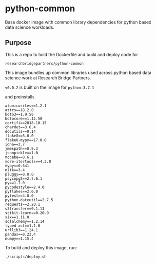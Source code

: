# python-common
Base docker image with common library dependencies for python based data science workloads.

## Purpose

This is a repo to hold the Dockerfile and build and deploy code for 

```
researchbridgepartners/python-common
```

This image bundles up common libraries used across python based data science work at Research Bridge Partners. 


`v0.0.2` is built on the image for `python:3.7.1`

and preinstalls

```
atomicwrites==1.2.1
attrs==18.2.0
boto3==1.9.50
botocore==1.12.50
certifi==2018.10.15
chardet==3.0.4
docutils==0.14
flake8==3.6.0
flake8-mypy==17.8.0
idna==2.7
jmespath==0.9.3
jsonpickle==1.0
mccabe==0.6.1
more-itertools==4.3.0
mypy==0.641
nltk==3.4
pluggy==0.8.0
psycopg2==2.7.6.1
py==1.7.0
pycodestyle==2.4.0
pyflakes==2.0.0
pytest==4.0.0
python-dateutil==2.7.5
requests==2.20.1
s3transfer==0.1.13
scikit-learn==0.20.0
six==1.11.0
sqlalchemy==1.2.14
typed-ast==1.1.0
urllib3==1.24.1
pandas==0.23.4
numpy==1.15.4
```

To build and deploy this image, run:

`./scripts/deploy.sh`

